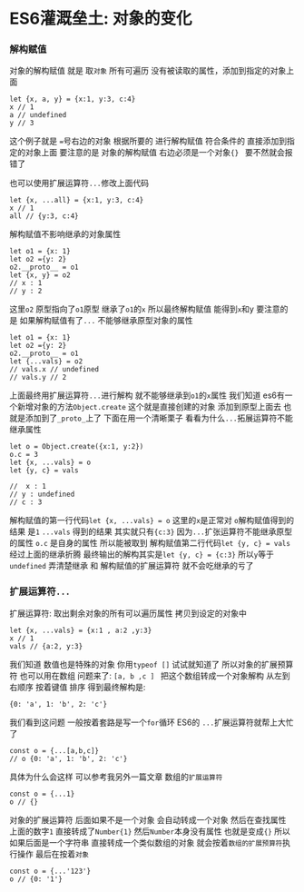 # ES6灌溉垒土: 对象的变化

### 解构赋值

对象的解构赋值 就是 取`对象` 所有可遍历 没有被读取的属性，添加到指定的对象上面
```
let {x, a, y} = {x:1, y:3, c:4}
x // 1
a // undefined
y // 3
```
这个例子就是 `=`号右边的对象 根据所要的 进行解构赋值 符合条件的 直接添加到指定的对象上面
要注意的是 对象的解构赋值 右边必须是一个对象`{} ` 要不然就会报错了

也可以使用扩展运算符`...`修改上面代码
```
let {x, ...all} = {x:1, y:3, c:4}
x // 1
all // {y:3, c:4}
```
解构赋值不影响继承的对象属性 
```
let o1 = {x: 1}
let o2 ={y: 2}
o2.__proto__ = o1
let {x, y} = o2
// x : 1
// y : 2
```
这里`o2` 原型指向了`o1`原型 继承了`o1`的`x` 所以最终解构赋值 能得到`x`和y
要注意的是 如果解构赋值有了`...` 不能够继承原型对象的属性
```
let o1 = {x: 1}
let o2 ={y: 2}
o2.__proto__ = o1
let {...vals} = o2
// vals.x // undefined
// vals.y // 2
```
上面最终用扩展运算符`...`进行解构 就不能够继承到`o1`的`x`属性
我们知道 es6有一个新增对象的方法`Object.create` 这个就是直接创建的对象 添加到原型上面去 也就是添加到了`_proto_`上了
下面在用一个清晰栗子 看看为什么`...`拓展运算符不能继承属性
```
let o = Object.create({x:1, y:2})
o.c = 3
let {x, ...vals} = o
let {y, c} = vals

//  x : 1
// y : undefined
// c : 3
```
解构赋值的第一行代码`let {x, ...vals} = o` 这里的`x`是正常对 `o`解构赋值得到的结果 是`1`
`...vals` 得到的结果 其实就只有`{c:3}` 因为`...`扩张运算符不能继承原型的属性 `o.c` 是自身的属性 所以能被取到
解构赋值第二行代码`let {y, c} = vals` 经过上面的继承折腾 最终输出的解构其实是`let {y, c} = {c:3}`
所以`y`等于`undefined`
弄清楚继承 和 解构赋值的扩展运算符 就不会吃继承的亏了
### 扩展运算符`...`
扩展运算符: 取出剩余对象的所有可以遍历属性 拷贝到设定的对象中
```
let {x, ...vals} = {x:1 , a:2 ,y:3}
x // 1
vals // {a:2, y:3}
```
我们知道 数值也是特殊的对象 你用`typeof []` 试试就知道了
所以对象的扩展预算符 也可以用在数组
问题来了: `[a, b ,c ] ` 把这个数组转成一个对象解构 从左到右顺序 按着键值 排序
得到最终解构是:
```
{0: 'a', 1: 'b', 2: 'c'}
```
我们看到这问题 一般按着套路是写一个`for`循环
ES6的 `...`扩展运算符就帮上大忙了
```
const o = {...[a,b,c]}
// o {0: 'a', 1: 'b', 2: 'c'}
```
具体为什么会这样 可以参考我另外一篇文章 数组的`扩展运算符`

```
const o = {...1}
o // {}
```
对象的扩展运算符 后面如果不是一个对象  会自动转成一个对象 然后在查找属性
上面的数字`1` 直接转成了`Number{1}`  然后`Number`本身没有属性 也就是变成`{}`
 所以如果后面是一个字符串 直接转成一个类似数组的对象 就会按着`数组的扩展预算符`执行操作 
最后在按着`对象`
```
const o = {...'123'}
o // {0: '1'}
```